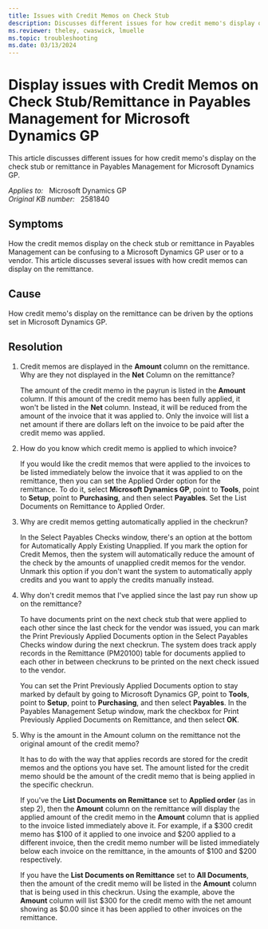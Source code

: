 ```yaml
---
title: Issues with Credit Memos on Check Stub
description: Discusses different issues for how credit memo's display on the check stub or remittance in Payables Management for Microsoft Dynamics GP.
ms.reviewer: theley, cwaswick, lmuelle
ms.topic: troubleshooting
ms.date: 03/13/2024
---
```

# Display issues with Credit Memos on Check Stub/Remittance in Payables Management for Microsoft Dynamics GP

This article discusses different issues for how credit memo's display on the check stub or remittance in Payables Management for Microsoft Dynamics GP.

_Applies to:_ &nbsp; Microsoft Dynamics GP  
_Original KB number:_ &nbsp; 2581840

## Symptoms

How the credit memos display on the check stub or remittance in Payables Management can be confusing to a Microsoft Dynamics GP user or to a vendor. This article discusses several issues with how credit memos can display on the remittance.

## Cause

How credit memo's display on the remittance can be driven by the options set in Microsoft Dynamics GP.

## Resolution

1. Credit memos are displayed in the **Amount** column on the remittance. Why are they not displayed in the **Net** Column on the remittance?

    The amount of the credit memo in the payrun is listed in the **Amount** column. If this amount of the credit memo has been fully applied, it won't be listed in the **Net** column. Instead, it will be reduced from the amount of the invoice that it was applied to. Only the invoice will list a net amount if there are dollars left on the invoice to be paid after the credit memo was applied.

2. How do you know which credit memo is applied to which invoice?

    If you would like the credit memos that were applied to the invoices to be listed immediately below the invoice that it was applied to on the remittance, then you can set the Applied Order option for the remittance. To do it, select **Microsoft Dynamics GP**, point to **Tools**, point to **Setup**, point to **Purchasing**,  and then select **Payables**. Set the List Documents on Remittance to Applied Order.

3. Why are credit memos getting automatically applied in the checkrun?

    In the Select Payables Checks window, there's an option at the bottom for Automatically Apply Existing Unapplied. If you mark the option for Credit Memos, then the system will automatically reduce the amount of the check by the amounts of unapplied credit memos for the vendor. Unmark this option if you don't want the system to automatically apply credits and you want to apply the credits manually instead.

4. Why don't credit memos that I've applied since the last pay run show up on the remittance?

    To have documents print on the next check stub that were applied to each other since the last check for the vendor was issued, you can mark the Print Previously Applied Documents option in the Select Payables Checks window during the next checkrun. The system does track apply records in the Remittance (PM20100) table for documents applied to each other in between checkruns to be printed on the next check issued to the vendor.

    You can set the Print Previously Applied Documents option to stay marked by default by going to Microsoft Dynamics GP, point to **Tools**, point to **Setup**, point to **Purchasing**, and then select **Payables**. In the Payables Management Setup window, mark the checkbox for Print Previously Applied Documents on Remittance, and then select **OK**.

5. Why is the amount in the Amount column on the remittance not the original amount of the credit memo?

    It has to do with the way that applies records are stored for the credit memos and the options you have set. The amount listed for the credit memo should be the amount of the credit memo that is being applied in the specific checkrun.

    If you've the **List Documents on Remittance** set to **Applied order** (as in step 2), then the **Amount** column on the remittance will display the applied amount of the credit memo in the **Amount** column that is applied to the invoice listed immediately above it. For example, if a $300 credit memo has $100 of it applied to one invoice and $200 applied to a different invoice, then the credit memo number will be listed immediately below each invoice on the remittance, in the amounts of $100 and $200 respectively.

    If you have the **List Documents on Remittance** set to **All Documents**, then the amount of the credit memo will be listed in the **Amount** column that is being used in this checkrun. Using the example, above the **Amount** column will list $300 for the credit memo with the net amount showing as $0.00 since it has been applied to other invoices on the remittance.
